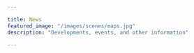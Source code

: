 ```yaml
---

title: News
featured_image: "/images/scenes/maps.jpg"
description: "Developments, events, and other information"

---
```

